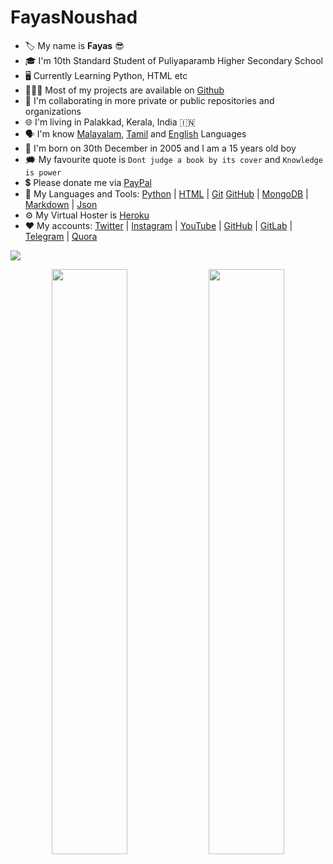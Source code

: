 # FayasNoushad


- 🏷️ My name is <strong>Fayas</strong> 😎
- 🎓 I'm 10th Standard Student of Puliyaparamb Higher Secondary School
- 🖥️ Currently Learning Python, HTML etc
- 👨🏻‍💻 Most of my projects are available on [Github](https://github.com/FayasNoushad?tab=repositories)
- 🔭 I'm collaborating in more private or public repositories and organizations
- 🌐 I'm living in Palakkad, Kerala, India 🇮🇳
- 🗣️ I'm know [Malayalam](https://google.com/search?q=Malayalam), [Tamil](https://google.com/search?q=Tamil) and [English](https://google.com/search?q=English) Languages
- 🎂 I'm born on 30th December in 2005 and I am a 15 years old boy
- 🗯️ My favourite quote is `Dont judge a book by its cover` and `Knowledge is power`
- 💲 Please donate me via [PayPal](https://paypal.me/FayasNoushad)
- 🔨 My Languages and Tools:
[Python](https://www.python.org) |
[HTML](https://html.spec.whatwg.org/) |
[Git](https://git-scm.com/) [GitHub](https://github.com/) |
[MongoDB](https://mongodb.com/) |
[Markdown](https://daringfireball.net/projects/markdown/) |
[Json](https://json.org)
- ⚙️ My Virtual Hoster is [Heroku](https://heroku.com)
- ❤️ My accounts:
[Twitter](https://twitter.com/FayasNoushad) |
[Instagram](https://instagram.com/TheFayas) |
[YouTube](https://youtube.com/channel/UCqC-Yzy8J9FuTH_lDRhBMCA) |
[GitHub](https://github.com/FayasNoushad) |
[GitLab](https://gitlab.com/FayasNoushad) |
[Telegram](https://telegram.me/FayasNoushad) |
[Quora](https://www.quora.com/profile/Fayas-Noushad-1)


<a href="https://github.com/404"><img src="https://user-images.githubusercontent.com/73097560/115834477-dbab4500-a447-11eb-908a-139a6edaec5c.gif"></a>


<p align="center">
    <img
        width="49%"
        src="https://github-readme-stats.vercel.app/api?username=FayasNoushad&count_private=true&include_all_commits=true&show_icons=true&hide_border=true&theme=tokyonight&custom_title=GitHub+Stats"
    />
    <img
        width="49%"
        src="https://github-readme-streak-stats.herokuapp.com?user=FayasNoushad&theme=tokyonight"
    />
</p>
